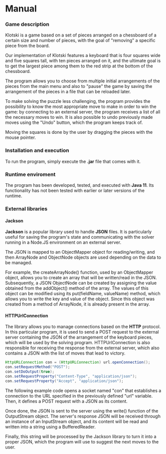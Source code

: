 # Manual
###  Game description
Klotski is a game based on a set of pieces arranged on a chessboard of a certain size and number of pieces, with the goal of "removing" a specific piece from the board.

Our implementation of Klotski features a keyboard that is four squares wide and five squares tall, with ten pieces arranged on it, and the ultimate goal is to get the largest piece among them to the red strip at the bottom of the chessboard.

The program allows you to choose from multiple initial arrangements of the pieces from the main menu and also to "pause" the game by saving the arrangement of the pieces in a file that can be reloaded later.

To make solving the puzzle less challenging, the program provides the possibility to know the most appropriate move to make in order to win the game: by connecting to an external server, the program receives a list of all the necessary moves to win. It is also possible to undo previously made moves using the "Undo" button, which the program keeps track of.

Moving the squares is done by the user by dragging the pieces with the mouse pointer.

### Installation and execution
To run the program, simply execute the **.jar** file that comes with it.

### Runtime enviroment

The program has been developed, tested, and executed with **Java 11**. Its functionality has not been tested with earlier or later versions of the runtime.

### External libraries
#### Jackson

**Jackson** is a popular library used to handle **JSON** files. It is particularly useful for saving the program's state and communicating with the solver running in a Node.JS environment on an external server.

The JSON is mapped to an ObjectMapper object for reading/writing, and then ArrayNode and ObjectNode objects are used depending on the data to be managed.

For example, the createArrayNode() function, used by an ObjectMapper object, allows you to create an array that will be written/read in the JSON. Subsequently, a JSON ObjectNode can be created by assigning the value obtained from the addObject() method of the array. The values of this object can be modified using its put(fieldName, valueName) method, which allows you to write the key and value of the object. Since this object was created from a method of ArrayNode, it is already present in the array.

#### HTTPUrlConnection
The library allows you to manage connections based on the **HTTP** protocol. In this particular program, it is used to send a POST request to the external server containing the JSON of the arrangement of the keyboard pieces, which will be used by the solving program. HTTPUrlConnection is also responsible for receiving the response from the external server, which also contains a JSON with the list of moves that lead to victory.

```JAVA
HttpURLConnection con = (HttpURLConnection) url.openConnection();
con.setRequestMethod("POST");
con.setDoOutput(true);
con.setRequestProperty("Content-Type", "application/json");
con.setRequestProperty("Accept", "application/json");
```

The following example code opens a socket named "con" that establishes a connection to the URL specified in the previously defined "url" variable. Then, it defines a POST request with a JSON as its content.

Once done, the JSON is sent to the server using the write() function of the OutputStream object. The server's response JSON will be received through an instance of an InputStream object, and its content will be read and written into a string using a BufferedReader.

Finally, this string will be processed by the Jackson library to turn it into a proper JSON, which the program will use to suggest the next moves to the user.
